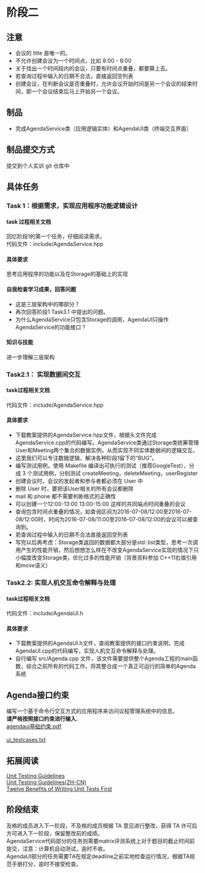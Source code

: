 # 阶段二

## 注意
- 会议的 title 是唯一的。
- 不允许创建会议为一个时间点，比如 8:00 - 8:00
- 关于找出一个时间段内的会议，只要有时间点重叠，都要算上去。
- 若查询过程中输入的日期不合法，直接返回空列表
- 创建会议，在判断会议是否重叠时，允许会议开始时间是另一个会议的结束时间，即一个会议结束后马上开始另一个会议。

## 制品

- 完成AgendaService类（应用逻辑实体）和AgendaUI类（终端交互界面）

## 制品提交方式
提交到个人实训 git 仓库中

## 具体任务

### Task 1：根据需求，实现应用程序功能逻辑设计

#### task 过程相关文档
回忆阶段1的第一个任务，仔细阅读需求。<br />代码文件：include/AgendaService.hpp

#### 具体要求
思考应用程序的功能以及在Storage的基础上的实现

#### 自我检查学习成果，回答问题

- 这是三层架构中的哪部分？
- 再次回答阶段1 Task3.1 中提出的问题。
- 为什么AgendaService只包含Storage的调用，AgendaUI只操作AgendaService的功能接口？

#### 知识与技能
进一步理解三层架构

### Task2.1： 实现数据间交互

#### task过程相关文档
代码文件：include/AgendaService.hpp

#### 具体要求

- 下载教案提供的AgendaService.hpp文件，根据头文件完成AgendaService.cpp的代码编写。AgendaService类通过Storage类统筹管理User和Meeting两个集合的数据实例，从而实现不同实体数据间的逻辑交互。
- 这里我们可以专注数据逻辑，解决各种阶段1留下的“BUG”。
- 编写测试用例，使用 Makefile 编译出可执行的测试（推荐GoogleTest），分成 3 个测试用例，分别测试 createMeeting，deleteMeeting，userRegister
- 创建会议时，会议的发起者和参与者都必须在 User 中
- 删除 User 时，要把该User相关的所有会议都删除
- mail 和 phone 都不需要判断格式的正确性
- 可以创建一个12:00-13:00 13:00-15:00 这样的共同端点时间重叠的会议
- 查询包含时间点重叠的情况，如查询区间为2016-07-08/12:00至2016-07-08/12:00时，时间为2016-07-08/11:00至2016-07-08/12:00的会议可以被查询到。
- 若查询过程中输入的日期不合法直接返回空列表
- 写完以后再考虑：Storage类返回的数据都大部分是std::list类型，思考一次调用产生的性能开销，然后想想怎么样在不改变AgendaService实现的情况下只小幅度改变Storage类，优化过多的性能开销（背景资料参加 C++11右值引用和move语义）

### Task2.2: 实现人机交互命令解释与处理

#### task过程相关文档
代码文件：include/AgendaUI.h

#### 具体要求

- 下载教案提供的AgendaUI.h文件，查阅教案提供的接口约束说明，完成AgendaUI.cpp的代码编写，实现人机交互命令解释与处理。
- 自行编写 src/Agenda.cpp 文件，该文件需要提供整个Agenda工程的main函数，综合之前所有的代码工作，将其整合成一个真正可运行的简单的Agenda系统

## Agenda接口约束
编写一个基于命令行交互方式的应用程序来访问议程管理系统中的信息。<br />**请严格按照接口约束进行输入.**<br />[agendaui基础约束.pdf](https://old-wiki.vmatrix.org.cn/lib/exe/fetch.php?media=%E9%98%B6%E6%AE%B5%E4%BA%8C:agendaui%E5%9F%BA%E7%A1%80%E7%BA%A6%E6%9D%9F.pdf)<br />
<br />[ui_testcases.txt](/static/resources/stage-2/ui_testcases.txt)

## 拓展阅读
[Unit Testing Guidelines](http://geosoft.no/development/unittesting.html)<br />[Unit Testing Guidelines(ZH-CN)](https://github.com/yangyubo/zh-unit-testing-guidelines)<br />[Twelve Benefits of Writing Unit Tests First](http://sd.jtimothyking.com/2006/07/11/twelve-benefits-of-writing-unit-tests-first/)

## 阶段结束
及格的成员进入下一阶段，不及格的成员根据 TA 意见进行整改，获得 TA 许可后方可进入下一阶段，保留整改前的成绩。<br />AgendaService代码部分的任务则需要matrix评测系统上对于题目的截止时间前提交，注意：计算机自动测试，逾时不收。<br />AgendaUI部分的任务需要TA在规定deadline之前实地检查运行情况，根据TA规范手册打分，逾时不接受检查。<br />
